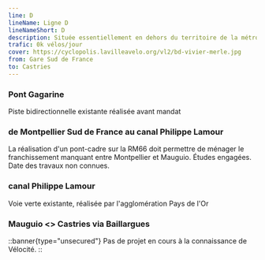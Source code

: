 ```yaml
---
line: D
lineName: Ligne D
lineNameShort: D
description: Située essentiellement en dehors du territoire de la métropole de Montpellier et basée pour moitié sur une réalisation de l'agglomération du Pays de l'Or, cette Véloligne reliera Montpellier-Sud de France à Castries en passant au nord de Mauguio et par Baillargues
trafic: 0k vélos/jour
cover: https://cyclopolis.lavilleavelo.org/vl2/bd-vivier-merle.jpg
from: Gare Sud de France
to: Castries
---
```


### Pont Gagarine

Piste bidirectionnelle existante réalisée avant mandat

### de Montpellier Sud de France au canal Philippe Lamour

La réalisation d'un pont-cadre sur la RM66 doit permettre de ménager le franchissement manquant entre Montpellier et Mauguio. Études engagées. Date des travaux non connues.

### canal Philippe Lamour

Voie verte existante, réalisée par l'agglomération Pays de l'Or

### Mauguio <> Castries via Baillargues

::banner{type="unsecured"}
Pas de projet en cours à la connaissance de Vélocité.
::